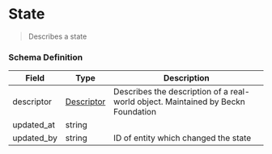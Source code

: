 State
===
>Describes a state

### Schema Definition

|**Field**|**Type**|**Description**|
|---------|--------|---------------|
|descriptor|[Descriptor](/Core/Latest/02_Schemas/descriptor)|Describes the description of a real-world object. Maintained by Beckn Foundation
|updated_at|string|
|updated_by|string|ID of entity which changed the state
